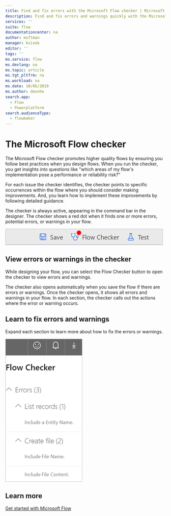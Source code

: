 ```yaml
---
title: Find and fix errors with the Microsoft Flow checker | Microsoft Docs
description: Find and fix errors and warnings quickly with the Microsoft Flow checker.
services: ''
suite: flow
documentationcenter: na
author: msftman
manager: kvivek
editor: ''
tags: ''
ms.service: flow
ms.devlang: na
ms.topic: article
ms.tgt_pltfrm: na
ms.workload: na
ms.date: 10/05/2019
ms.author: deonhe
search.app: 
  - Flow
  - Powerplatform
search.audienceType: 
  - flowmaker
---
```


# The Microsoft Flow checker

The Microsoft Flow checker promotes higher quality flows by ensuring you follow best practices when you design flows. When you run the checker, you get insights into questions like "which areas of my flow's implementation pose a performance or reliability risk?"

For each issue the checker identifies, the checker points to specific occurrences within the flow where you should consider making improvements. And, you learn how to implement these improvements by following detailed guidance.

The checker is always active, appearing in the command bar in the designer. The checker shows a red dot when it finds one or more errors, potential errors, or warnings in your flow.

![Checker](media/checker/checker-in-designer.png "Checker")


## View errors or warnings in the checker

While designing your flow, you can select the Flow Checker button to open the checker to view errors and warnings. 

The checker also opens automatically when you save the flow if there are errors or warnings.  Once the checker opens, it shows all errors and warnings in your flow. In each section, the checker calls out the actions where the error or warning occurs. 

## Learn to fix errors and warnings

Expand each section to learn more about how to fix the errors or warnings.

![Checker details](media/checker/checker-detail.png "Checker details")

## Learn more

[Get started with Microsoft Flow](getting-started.md)



